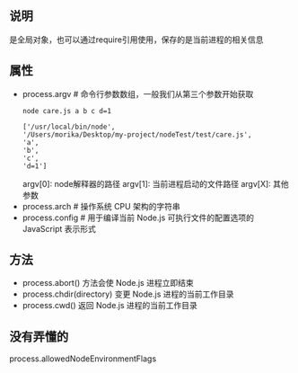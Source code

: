 ## 说明
是全局对象，也可以通过require引用使用，保存的是当前进程的相关信息

## 属性
- process.argv  # 命令行参数数组，一般我们从第三个参数开始获取
  ```
  node care.js a b c d=1

  ['/usr/local/bin/node',
  '/Users/morika/Desktop/my-project/nodeTest/test/care.js',
  'a',
  'b',
  'c',
  'd=1']
  ```
  argv[0]: node解释器的路径
  argv[1]: 当前进程启动的文件路径
  argv[X]: 其他参数
- process.arch  # 操作系统 CPU 架构的字符串
- process.config  # 用于编译当前 Node.js 可执行文件的配置选项的 JavaScript 表示形式

## 方法
- process.abort() 
  方法会使 Node.js 进程立即结束
- process.chdir(directory)
  变更 Node.js 进程的当前工作目录
- process.cwd()
  返回 Node.js 进程的当前工作目录




## 没有弄懂的
process.allowedNodeEnvironmentFlags